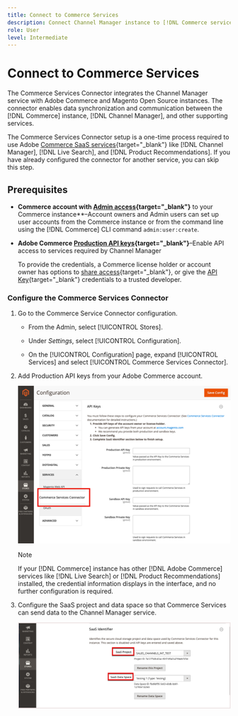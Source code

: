 ```yaml
---
title: Connect to Commerce Services
description: Connect Channel Manager instance to [!DNL Commerce services] to enable data synchronization and communication between the Commerce instance, Channel Manager, and other supporting services.
role: User
level: Intermediate
---
```

# Connect to Commerce Services

The Commerce Services Connector integrates the Channel Manager service with Adobe Commerce and Magento Open Source instances. The connector enables data synchronization and communication between the [!DNL Commerce] instance, [!DNL Channel Manager], and other supporting services.

 The Commerce Services Connector setup is a one-time process required to use Adobe [Commerce SaaS services](https://experienceleague.adobe.com/docs/commerce-merchant-services/user-guides/home.html){target="_blank"} like [!DNL Channel Manager], [!DNL Live Search], and [!DNL Product Recommendations]. If you have already configured the connector for another service, you can skip this step.

## Prerequisites

- **Commerce account with [Admin access](https://docs.magento.com/user-guide/stores/admin.html){target="_blank"}** to your Commerce instance**–Account owners and Admin users can set up user accounts from the Commerce instance or from the command line using the [!DNL Commerce] CLI command `admin:user:create`.

- **Adobe Commerce [Production API keys](https://docs.magento.com/user-guide/system/saas.html#apikey){target="_blank"}**–Enable API access to services required by Channel Manager  
    
  To provide the credentials, a Commerce license holder or account owner has options to 
  [share access](https://docs.magento.com/user-guide/magento/magento-account-share.html){target="_blank"}, or give the [API Key](https://docs.magento.com/user-guide/system/saas.html#apikey){target="_blank"} credentials to a trusted developer.

### Configure the Commerce Services Connector

1. Go to the Commerce Service Connector configuration.

   - From the Admin, select [!UICONTROL Stores].

   - Under *Settings*, select [!UICONTROL Configuration].

   - On the [!UICONTROL Configuration] page, expand [!UICONTROL Services] and select [!UICONTROL Commerce Services Connector].

1. Add Production API keys from your Adobe Commerce account.

   ![[!DNL Commerce Service Connector] service in the [!DNL Admin] view](assets/commerce-services-connector-admin-service-view.png)
     
  
   >[!NOTE]
   >
   > If your [!DNL Commerce] instance has other [!DNL Adobe Commerce] services like [!DNL Live Search] or [!DNL Product Recommendations] installed, the credential information displays in the interface, and no further configuration is required.

1. Configure the SaaS project and data space so that Commerce Services can send data to the Channel Manager service.

   ![[!DNL Commerce Service Connector] SaaS Identifier configuration in the [!DNL Admin] view](assets/commerce-services-connector-saas-config.png)
   
